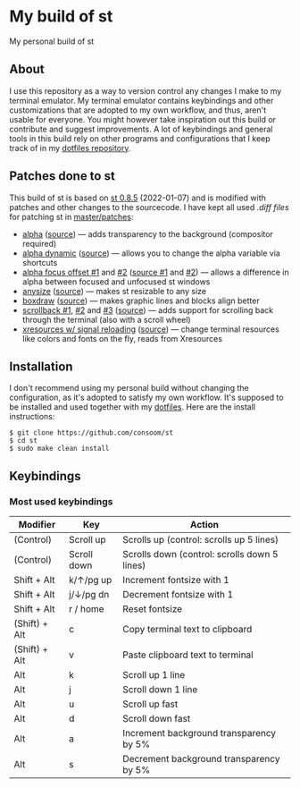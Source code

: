 # My build of st

My personal build of st

## About
I use this repository as a way to version control any changes I make to my terminal emulator. My terminal emulator contains keybindings and other customizations that are adopted to my own workflow, and thus, aren't usable for everyone. You might however take inspiration out this build or contribute and suggest improvements. A lot of keybindings and general tools in this build rely on other programs and configurations that I keep track of in my [dotfiles repository](https://github.com/consoom/comfydots).

## Patches done to st
This build of st is based on [st 0.8.5](https://dl.suckless.org/st/st-0.8.5.tar.gz) (2022-01-07) and is modified with patches and other changes to the sourcecode. I have kept all used *.diff files* for patching st in [master/patches](https://github.com/consoom/st/tree/master/patches):

- [alpha](https://github.com/consoom/st/blob/main/patches/st-alpha-20220206-0.8.5.diff) ([source](https://st.suckless.org/patches/alpha/)) — adds transparency to the background (compositor required)
- [alpha dynamic](https://github.com/consoom/st/blob/main/patches/st-alpha-dynamic-73a6020865607018f6442317e7f94fb5d54a7016.diff) ([source](https://github.com/LukeSmithxyz/st/commit/73a6020865607018f6442317e7f94fb5d54a7016)) — allows you to change the alpha variable via shortcuts
- [alpha focus offset #1](https://github.com/consoom/st/blob/main/patches/st-focus-69925ee23b8b1590f65e1f71f2d9ea5156629868.diff) and [#2](https://github.com/consoom/st/blob/main/patches/st-alpha-focus-offset-bb56685063532f732f4fbdba1d890931dad3d891.diff) ([source #1](https://github.com/LukeSmithxyz/st/commit/69925ee23b8b1590f65e1f71f2d9ea5156629868) and [#2](https://github.com/LukeSmithxyz/st/commit/bb56685063532f732f4fbdba1d890931dad3d891)) — allows a difference in alpha between focused and unfocused st windows
- [anysize](https://github.com/consoom/st/blob/main/patches/st-anysize-0.8.4.diff) ([source](https://st.suckless.org/patches/anysize/)) — makes st resizable to any size
- [boxdraw](https://github.com/consoom/st/blob/main/patches/st-boxdraw_v2-0.8.5.diff) ([source](https://st.suckless.org/patches/boxdraw/)) — makes graphic lines and blocks align better
- [scrollback #1](https://github.com/consoom/st/blob/main/patches/st-scrollback-ringbuffer-0.8.5.diff), [#2](https://github.com/consoom/st/blob/main/patches/st-scrollback-mouse-20220127-2c5edf2.diff) and [#3](https://github.com/consoom/st/blob/main/patches/st-scrollback-mouse-altscreen-20220127-2c5edf2.diff) ([source](https://st.suckless.org/patches/scrollback/)) — adds support for scrolling back through the terminal (also with a scroll wheel)
- [xresources w/ signal reloading](https://github.com/consoom/st/blob/main/patches/st-xresources-signal-reloading-20220407-ef05519.diff) ([source](https://st.suckless.org/patches/xresources-with-reload-signal/)) — change terminal resources like colors and fonts on the fly, reads from Xresources

## Installation
I don't recommend using my personal build without changing the configuration, as it's adopted to satisfy my own workflow. It's supposed to be installed and used  together with my [dotfiles](https://github.com/consoom/comfydots). Here are the install instructions:
```
$ git clone https://github.com/consoom/st
$ cd st
$ sudo make clean install
```

## Keybindings

### Most used keybindings
| **Modifier**            | **Key**   | **Action**                                        |
|-------------------------|-----------|---------------------------------------------------|
|        (Control)        | Scroll up | Scrolls up (control: scrolls up 5 lines)          |
|        (Control)        |Scroll down| Scrolls down (control: scrolls down 5 lines)      |
|       Shift + Alt       | k/↑/pg up | Increment fontsize with 1                         |
|       Shift + Alt       | j/↓/pg dn | Decrement fontsize with 1                         |
|       Shift + Alt       | r / home  | Reset fontsize                                    |
|      (Shift) + Alt      |     c     | Copy terminal text to clipboard                   |
|      (Shift) + Alt      |     v     | Paste clipboard text to terminal                  |
|           Alt           |     k     | Scroll up 1 line                                  |
|           Alt           |     j     | Scroll down 1 line                                |
|           Alt           |     u     | Scroll up fast                                    |
|           Alt           |     d     | Scroll down fast                                  |
|           Alt           |     a     | Increment background transparency by 5%           |
|           Alt           |     s     | Decrement background transparency by 5%           |
